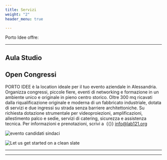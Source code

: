 ```yaml
---
title: Servizi
weight: "2"
header_menu: true

---
```

Porto Idee offre:

***

## Aula Studio



## Open Congressi

PORTO IDEE è la location ideale per il tuo evento aziendale in Alessandria. Organizza congressi, piccole fiere, eventi di networking e formazione in un ambiente unico e originale in pieno centro storico. Oltre 300 mq ricavati dalla riqualificazione originale e moderna di un fabbricato industriale, dotata di servizi e due ingressi su strada senza barriere architettoniche. Su richiesta dotazione strumentale per videoproiezioni, amplificazioni, allestimento palco e sedie, servizi di catering, sicurezza e assistenza tecnica. Per informazioni e prenotazioni, scrivi a  {{<icon class="fa fa-envelope">}} [info@lab121.org](mailto:info@lab121.org)

![evento candidati sindaci](images/sindaci.jpg)

![Let us get started on a clean slate](images/workshop.jpg)



***


<!-- ## Eventi, talk e workshop
-->





---

